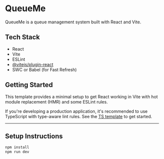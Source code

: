 # QueueMe

QueueMe is a queue management system built with React and Vite.

## Tech Stack

- React
- Vite
- ESLint
- [@vitejs/plugin-react](https://github.com/vitejs/vite-plugin-react/blob/main/packages/plugin-react)
- SWC or Babel (for Fast Refresh)

## Getting Started

This template provides a minimal setup to get React working in Vite with hot module replacement (HMR) and some ESLint rules.

If you're developing a production application, it's recommended to use TypeScript with type-aware lint rules. See the [TS template](https://github.com/vitejs/vite/tree/main/packages/create-vite/template-react-ts) to get started.

---

## Setup Instructions

```bash
npm install
npm run dev
